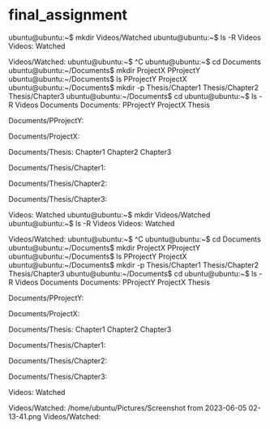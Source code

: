 # final_assignment


ubuntu@ubuntu:~$ mkdir Videos/Watched
ubuntu@ubuntu:~$ ls -R Videos
Videos:
Watched

Videos/Watched:
ubuntu@ubuntu:~$ ^C
ubuntu@ubuntu:~$ cd Documents
ubuntu@ubuntu:~/Documents$ mkdir ProjectX PProjectY
ubuntu@ubuntu:~/Documents$ ls
PProjectY  ProjectX
ubuntu@ubuntu:~/Documents$ mkdir -p Thesis/Chapter1 Thesis/Chapter2 Thesis/Chapter3
ubuntu@ubuntu:~/Documents$ cd
ubuntu@ubuntu:~$ ls -R Videos Documents
Documents:
PProjectY  ProjectX  Thesis

Documents/PProjectY:

Documents/ProjectX:

Documents/Thesis:
Chapter1  Chapter2  Chapter3

Documents/Thesis/Chapter1:

Documents/Thesis/Chapter2:

Documents/Thesis/Chapter3:

Videos:
Watched
ubuntu@ubuntu:~$ mkdir Videos/Watched
ubuntu@ubuntu:~$ ls -R Videos
Videos:
Watched

Videos/Watched:
ubuntu@ubuntu:~$ ^C
ubuntu@ubuntu:~$ cd Documents
ubuntu@ubuntu:~/Documents$ mkdir ProjectX PProjectY
ubuntu@ubuntu:~/Documents$ ls
PProjectY  ProjectX
ubuntu@ubuntu:~/Documents$ mkdir -p Thesis/Chapter1 Thesis/Chapter2 Thesis/Chapter3
ubuntu@ubuntu:~/Documents$ cd
ubuntu@ubuntu:~$ ls -R Videos Documents
Documents:
PProjectY  ProjectX  Thesis

Documents/PProjectY:

Documents/ProjectX:

Documents/Thesis:
Chapter1  Chapter2  Chapter3

Documents/Thesis/Chapter1:

Documents/Thesis/Chapter2:

Documents/Thesis/Chapter3:

Videos:
Watched

Videos/Watched:
/home/ubuntu/Pictures/Screenshot from 2023-06-05 02-13-41.png
Videos/Watched:
